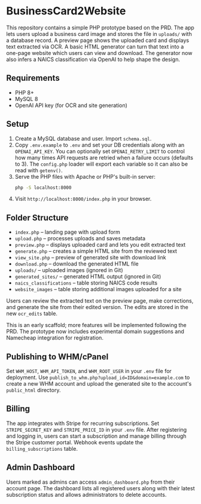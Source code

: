 # BusinessCard2Website

This repository contains a simple PHP prototype based on the PRD. The app lets users upload a business card image and stores the file in `uploads/` with a database record. A preview page shows the uploaded card and displays text extracted via OCR. A basic HTML generator can turn that text into a one-page website which users can view and download. The generator now also infers a NAICS classification via OpenAI to help shape the design.

## Requirements
- PHP 8+
- MySQL 8
- OpenAI API key (for OCR and site generation)

## Setup
1. Create a MySQL database and user. Import `schema.sql`.
2. Copy `.env.example` to `.env` and set your DB credentials along with an `OPENAI_API_KEY`.
   You can optionally set `OPENAI_RETRY_LIMIT` to control how many times API
   requests are retried when a failure occurs (defaults to 3). The `config.php`
   loader will export each variable so it can also be read with `getenv()`.
3. Serve the PHP files with Apache or PHP's built-in server:
   ```bash
   php -S localhost:8000
   ```
4. Visit `http://localhost:8000/index.php` in your browser.

## Folder Structure
- `index.php` – landing page with upload form
- `upload.php` – processes uploads and saves metadata
- `preview.php` – displays uploaded card and lets you edit extracted text
- `generate.php` – creates a simple HTML site from the reviewed text
- `view_site.php` – preview of generated site with download link
- `download.php` – download the generated HTML file
- `uploads/` – uploaded images (ignored in Git)
- `generated_sites/` – generated HTML output (ignored in Git)
- `naics_classifications` – table storing NAICS code results
- `website_images` – table storing additional images uploaded for a site

Users can review the extracted text on the preview page, make corrections, and generate the site from their edited version. The edits are stored in the new `ocr_edits` table.

This is an early scaffold; more features will be implemented following the PRD.
The prototype now includes experimental domain suggestions and Namecheap integration for registration.

## Publishing to WHM/cPanel
Set `WHM_HOST`, `WHM_API_TOKEN`, and `WHM_ROOT_USER` in your `.env` file for deployment.
Use `publish_to_whm.php?upload_id=ID&domain=example.com` to create a new WHM account and upload the generated site to the account's `public_html` directory.

## Billing
The app integrates with Stripe for recurring subscriptions. Set `STRIPE_SECRET_KEY` and
`STRIPE_PRICE_ID` in your `.env` file. After registering and logging in, users can start a
subscription and manage billing through the Stripe customer portal. Webhook events update the
`billing_subscriptions` table.

## Admin Dashboard
Users marked as admins can access `admin_dashboard.php` from their account page. The dashboard
lists all registered users along with their latest subscription status and allows administrators
to delete accounts.


